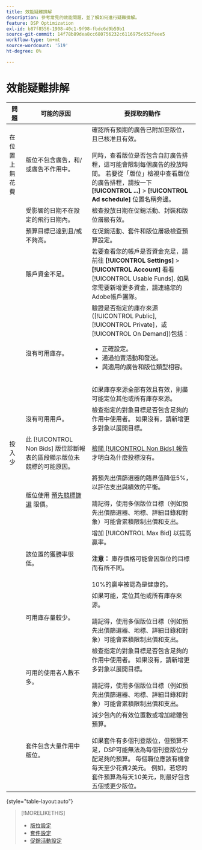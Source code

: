 ```yaml
---
title: 效能疑難排解
description: 參考常見的效能問題，並了解如何進行疑難排解。
feature: DSP Optimization
exl-id: b87f8556-1908-40c1-9f98-fbdc6d9b59b1
source-git-commit: 14f78b89dea8cc680756232c6116975c652feee5
workflow-type: tm+mt
source-wordcount: '519'
ht-degree: 0%

---
```


# 效能疑難排解

| 問題 | 可能的原因 | 要採取的動作 |
| --- | --- | --- |
| 在位置上無花費 | 版位不包含廣告，和/或廣告不作用中。 | 確認所有預期的廣告已附加至版位，且已核准且有效。<br><br>同時，查看版位是否包含自訂廣告排程，這可能會限制每個廣告的投放時間。 若要從「版位」檢視中查看版位的廣告排程，請按一下  **[!UICONTROL ...]** > **[!UICONTROL Ad schedule]** 位置名稱旁邊。 |
|  | 受影響的日期不在設定的飛行日期內。 | 檢查投放日期在促銷活動、封裝和版位層級有&#x200B;效。 |
|  | 預算目標已達到且/或不夠高。 | 在促銷活動、套件和版位層級檢查預算設定。 |
|  | 賬戶資金不足。 | 若要查看您的帳戶是否資金充足，請前往 **[!UICONTROL Settings]** > **[!UICONTROL Account]** 看看 [!UICONTROL Usable Funds]. 如果您需要新增更多資金，請連絡您的Adobe帳戶團隊。 |
|  | 沒有可用庫存。 | 驗證是否指定的庫存來源([!UICONTROL Public], [!UICONTROL Private]，或 [!UICONTROL On Demand])包括：<ul><li>正確設定。</li><li>通過拍賣活動和發送。</li><li>與適用的廣告和版位類型相容。</li></ul><br>如果庫存來源全部有效且有效，則盡可能定位其他或所有庫存來源。 |
|  | 沒有可用用戶。 | 檢查指定的對象目標是否包含足夠的作用中使用者。 如果沒有，請新增更多對象以展開目標。 |
| 投入少 | 此 [!UICONTROL Non Bids] 版位診斷報表的區段顯示版位未競標的可能原因。 | [檢閱 [!UICONTROL Non Bids] 報告](/help/dsp/campaign-management/reports/placement-diagnostics.md) 才明白為什麼投標沒有。  <!-- add link/edit text when file available: See the [in-depth guide to possible Non-Bid Reasons (NBR)](link) for more information. --> |
|  | 版位使用 [預先競標篩選](/help/dsp/campaign-management/placements/placement-settings.md) 限價。 | 將預先出價篩選器的臨界值降低5%，以評估支出與績效的平衡。 <!-- wording? and are users just supposed to manually monitor whether it makes a difference? --><br><br>請記得，使用多個版位目標（例如預先出價篩選器、地標、詳細目錄和對象）可能會累積限制出價和支出。 |
|  | 該位置的獲勝率很低。 | 增加 [!UICONTROL Max Bid] 以提高贏率。<br><br><b>注意：</b> 庫存價格可能會因版位的目標而有所不同。<br><br>10%的贏率被認為是健康的。 |
|  | 可用庫存量較少。 | 如果可能，定位其他或所有庫存來源。<br><br>請記得，使用多個版位目標（例如預先出價篩選器、地標、詳細目錄和對象）可能會累積限制出價和支出。 |
|  | 可用的使用者人數不多。 | 檢查指定的對象目標是否包含足夠的作用中使用者。 如果沒有，請新增更多對象以展開目標。<br><br>請記得，使用多個版位目標（例如預先出價篩選器、地標、詳細目錄和對象）可能會累積限制出價和支出。 |
|  | 套件包含大量作用中版位。 | 減少包內的有效位置數或增加總體包預算。<br><br>如果套件有多個刊登版位，但預算不足，DSP可能無法為每個刊登版位分配足夠的預算。 每個職位應該有機會每天至少花費2美元。 例如，若您的套件預算為每天10美元，則最好包含五個或更少版位。&#x200B; |

{style=&quot;table-layout:auto&quot;}

>[!MORELIKETHIS]
>
>* [版位設定](/help/dsp/campaign-management/placements/placement-settings.md)
>* [套件設定](/help/dsp/campaign-management/packages/package-settings.md)
>* [促銷活動設定](/help/dsp/campaign-management/campaigns/campaign-settings.md)

